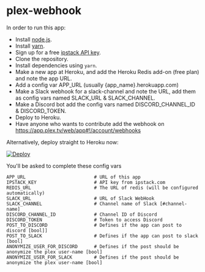 # plex-webhook

In order to run this app: 
- Install [node.js](https://nodejs.org/en/).
- Install [yarn](https://yarnpkg.com/en/docs/install).
- Sign up for a free [ipstack API key](https://ipstack.com/signup/free).
- Clone the repository.
- Install dependencies using `yarn`.
- Make a new app at Heroku, and add the Heroku Redis add-on (free plan) and note the app URL.
- Add a config var APP_URL (usually {app_name}.herokuapp.com)
- Make a Slack webhook for a slack-channel and note the URL, add them as config vars named SLACK_URL & SLACK_CHANNEL.
- Make a Discord bot add the config vars named DISCORD_CHANNEL_ID & DISCORD_TOKEN.
- Deploy to Heroku.
- Have anyone who wants to contribute add the webhook on https://app.plex.tv/web/app#!/account/webhooks

Alternatively, deploy straight to Heroku now:

[![Deploy](https://www.herokucdn.com/deploy/button.svg)](https://heroku.com/deploy)

You'll be asked to complete these config vars
```dotenv
APP_URL                         # URL of this app
IPSTACK_KEY                     # API key from ipstack.com
REDIS_URL                       # The URL of redis (will be configured automatically)
SLACK_URL                       # URL of Slack WebHook
SLACK_CHANNEL                   # Channel name of Slack [#channel-name]
DISCORD_CHANNEL_ID              # Channel ID of Discord
DISCORD_TOKEN                   # Token to access Discord
POST_TO_DISCORD                 # Defines if the app can post to discord [bool]]
POST_TO_SLACK                   # Defines if the app can post to slack [bool]
ANONYMIZE_USER_FOR_DISCORD      # Defines if the post should be anonymize the plex user-name [bool]
ANONYMIZE_USER_FOR_SLACK        # Defines if the post should be anonymize the plex user-name [bool]
```
